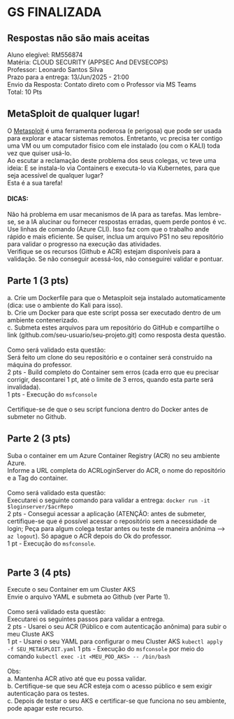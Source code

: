 # GS FINALIZADA
## Respostas não são mais aceitas

Aluno elegível: RM556874<br />
Matéria: CLOUD SECURITY (APPSEC And DEVSECOPS)<br />
Professor: Leonardo Santos Silva<br />
Prazo para a entrega: 13/Jun/2025 - 21:00 <br />
Envio da Resposta: Contato direto com o Professor via MS Teams<br />
Total: 10 Pts<br />

 
 ## MetaSploit de qualquer lugar!

O [Metasploit](https://www.metasploit.com) é uma ferramenta poderosa (e perigosa) que pode ser usada para explorar e atacar sistemas remotos. Entretanto, vc precisa ter contigo uma VM ou um computador físico com ele instalado (ou com o KALI) toda vez que quiser usá-lo.<br />
Ao escutar a reclamação deste problema dos seus colegas, vc teve uma ideia: E se instala-lo via Containers e executa-lo via Kubernetes, para que seja acessível de qualquer lugar?<br />
Esta é a sua tarefa! <br />



#### DICAS:

Não há problema em usar mecanismos de IA para as tarefas. Mas lembre-se, se a IA alucinar ou fornecer respostas erradas, quem perde pontos é vc.<br />
Use linhas de comando (Azure CLI). Isso faz com que o trabalho ande rápido e mais eficiente. Se quiser, inclua um arquivo PS1 no seu repositório para validar o progresso na execução das atividades.<br />
Verifique se os recursos (Github e ACR) estejam disponíveis para a validação. Se não conseguir acessá-los, não conseguirei validar e pontuar. 

## Parte 1 (3 pts)
a. Crie um Dockerfile para que o Metasploit seja instalado automaticamente (dica: use o ambiente do Kali para isso).<br />
b. Crie um Docker para que este script possa ser executado dentro de um ambiente contenerizado.<br />
c. Submeta estes arquivos para um repositório do GitHub e compartilhe o link (github.com/seu-usuario/seu-projeto.git) como resposta desta questão.<br />
<br />
Como será validado esta questão:<br />
Será feito um clone do seu repositório e o container será construído na máquina do professor.<br />
2 pts - Build completo do Container sem erros (cada erro que eu precisar corrigir, descontarei 1 pt, até o limite de 3 erros, quando esta parte será invalidada).<br />
1 pts - Execução do ```msfconsole```<br />
<br />
Certifique-se de que o seu script funciona dentro do Docker antes de submeter no Github.<br />

## Parte 2 (3 pts)
Suba o container em um Azure Container Registry (ACR) no seu ambiente Azure.<br />
Informe a URL completa do ACRLoginServer do ACR, o nome do repositório e a Tag do container.<br />
<br />
Como será validado esta questão:<br />
Executarei o seguinte comando para validar a entrega: ```docker run -it $loginserver/$acrRepo```<br />
2 pts - Consegui acessar a aplicação (ATENÇÃO: antes de submeter, certifique-se que é possível acessar o repositório sem a necessidade de login; Peça para algum colega testar antes ou teste de maneira anônima --> ```az logout```). Só apague o ACR depois do Ok do professor.<br />
1 pt  - Execução do ```msfconsole```.<br />
<br />

## Parte 3 (4 pts)
Execute o seu Container em um Cluster AKS<br />
Envie o arquivo YAML e submeta ao Github (ver Parte 1).<br />
<br />
Como será validado esta questão:<br />
Executarei os seguintes passos para validar a entrega. <br />
2 pts - Usarei o seu ACR (Público e com autenticação anônima) para subir o meu Cluste AKS<br />
1 pt  - Usarei o seu YAML para configurar o meu Cluster AKS ```kubectl apply -f SEU_METASPLOIT.yaml```
1 pts - Execução do ```msfconsole``` por meio do comando ```kubectl exec -it <MEU_POD_AKS> -- /bin/bash```<br />
<br />
Obs: <br />
a. Mantenha ACR ativo até que eu possa validar. <br />
b. Certifique-se que seu ACR esteja com o acesso público e sem exigir autenticação para os testes. <br />
c. Depois de testar o seu AKS e certificar-se que funciona no seu ambiente, pode apagar este recurso. 
